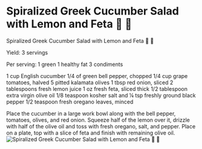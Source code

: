 # Spiralized Greek Cucumber Salad with Lemon and Feta 🥒 🍋



Spiralized Greek Cucumber Salad with Lemon and Feta 🥒 🍋 

Yield:
3 servings

Per serving:
1 green
1 healthy fat
3 condiments

1 cup English cucumber
1/4 of green bell pepper, chopped
1/4 cup grape tomatoes, halved
5 pitted kalamata olives
1 tbsp red onion, sliced
2 tablespoons fresh lemon juice
1 oz fresh feta, sliced thick
1/2 tablespoon extra virgin olive oil
1/8 teaspoon kosher salt and ¼ tsp freshly ground black pepper
1/2 teaspoon fresh oregano leaves, minced

Place the cucumber in a large work bowl along with the bell pepper, tomatoes, olives, and red onion. 
Squeeze half of the lemon over it, drizzle with half of the olive oil and toss with fresh oregano, salt, and pepper. 
Place on a plate, top with a slice of feta and finish with remaining olive oil.
![Spiralized Greek Cucumber Salad with Lemon and Feta 🥒 🍋](./Spiralized%20Greek%20Cucumber%20Salad%20with%20Lemon%20and%20Feta%20🥒%20🍋.png)

